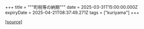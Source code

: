 +++
title = """町税等の納期"""
date = 2025-03-31T15:00:00.000Z
expiryDate = 2025-04-21T08:37:49.271Z
tags = ["kuriyama"]
+++


[[source]](https://www.town.kuriyama.hokkaido.jp/soshiki/35/933.html)
